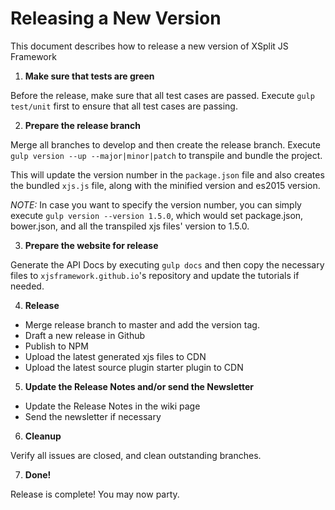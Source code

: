 # Releasing a New Version

This document describes how to release a new version of XSplit JS Framework

1. **Make sure that tests are green**

  Before the release, make sure that all test cases are passed. Execute
`gulp test/unit` first to ensure that all test cases are passing.

2. **Prepare the release branch**

  Merge all branches to develop and then create the release branch. Execute
`gulp version --up --major|minor|patch` to transpile and bundle the project.

  This will update the version number in the `package.json` file and also
creates the bundled `xjs.js` file, along with the minified version and es2015
version.

  *NOTE:* In case you want to specify the version number, you can simply execute
  `gulp version --version 1.5.0`, which would set package.json, bower.json, and
  all the transpiled xjs files' version to 1.5.0.

3. **Prepare the website for release**

  Generate the API Docs by executing `gulp docs` and then copy the necessary files
to `xjsframework.github.io`'s repository and update the tutorials if needed.

4. **Release**

  - Merge release branch to master and add the version tag.
  - Draft a new release in Github
  - Publish to NPM
  - Upload the latest generated xjs files to CDN
  - Upload the latest source plugin starter plugin to CDN

5. **Update the Release Notes and/or send the Newsletter**

  - Update the Release Notes in the wiki page
  - Send the newsletter if necessary

6. **Cleanup**

  Verify all issues are closed, and clean outstanding branches.

7. **Done!**

  Release is complete! You may now party.
